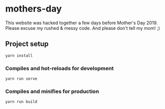 # mothers-day

This website was hacked together a few days before Mother's Day 2019. Please excuse my rushed & messy code. And please don't tell my mom! ;) 

## Project setup
```
yarn install
```

### Compiles and hot-reloads for development
```
yarn run serve
```

### Compiles and minifies for production
```
yarn run build
```

